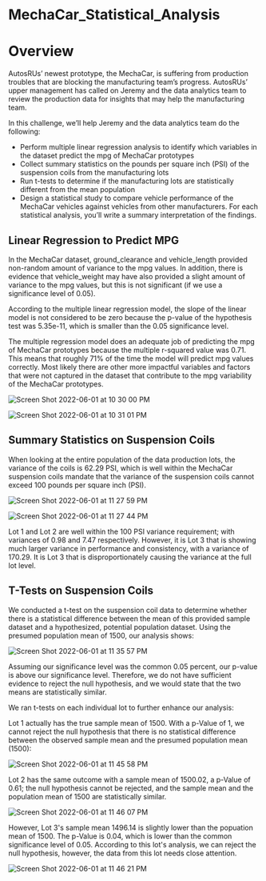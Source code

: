 # MechaCar_Statistical_Analysis
# Overview

AutosRUs’ newest prototype, the MechaCar, is suffering from production troubles that are blocking the manufacturing team’s progress. AutosRUs’ upper management has called on Jeremy and the data analytics team to review the production data for insights that may help the manufacturing team.

In this challenge, we’ll help Jeremy and the data analytics team do the following:

* Perform multiple linear regression analysis to identify which variables in the dataset predict the mpg of MechaCar prototypes
* Collect summary statistics on the pounds per square inch (PSI) of the suspension coils from the manufacturing lots
* Run t-tests to determine if the manufacturing lots are statistically different from the mean population
* Design a statistical study to compare vehicle performance of the MechaCar vehicles against vehicles from other manufacturers. For each statistical analysis, you’ll write a summary interpretation of the findings.

## Linear Regression to Predict MPG

In the MechaCar dataset, ground_clearance and vehicle_length provided non-random amount of variance to the mpg values. In addition, there is evidence that vehicle_weight may have also provided a slight amount of variance to the mpg values, but this is not significant (if we use a significance level of 0.05).

According to the multiple linear regression model, the slope of the linear model is not considered to be zero because the p-value of the hypothesis test was 5.35e-11, which is smaller than the 0.05 significance level. 

The multiple regression model does an adequate job of predicting the mpg of MechaCar prototypes because the multiple r-squared value was 0.71. This means that roughly 71% of the time the model will predict mpg values correctly. Most likely there are other more impactful variables and factors that were not captured in the dataset that contribute to the mpg variability of the MechaCar prototypes.

![Screen Shot 2022-06-01 at 10 30 00 PM](https://user-images.githubusercontent.com/98566486/171538420-3b93b61b-1360-4802-bc0a-d077ed4567a3.png)


![Screen Shot 2022-06-01 at 10 31 01 PM](https://user-images.githubusercontent.com/98566486/171538660-ad98d9bf-3b4d-46f5-809c-b58ce5e16f9b.png)



## Summary Statistics on Suspension Coils

When looking at the entire population of the data production lots, the variance of the coils is 62.29 PSI, which is well within the MechaCar suspension coils mandate that the variance of the suspension coils cannot exceed 100 pounds per square inch (PSI).

![Screen Shot 2022-06-01 at 11 27 59 PM](https://user-images.githubusercontent.com/98566486/171546979-961bd40f-a52a-4887-9a34-4850b77c195a.png)

![Screen Shot 2022-06-01 at 11 27 44 PM](https://user-images.githubusercontent.com/98566486/171547007-54f69bc7-339f-471c-bcf0-b31de5a06eb3.png)


Lot 1 and Lot 2 are well within the 100 PSI variance requirement; with variances of 0.98 and 7.47 respectively. However, it is Lot 3 that is showing much larger variance in performance and consistency, with a variance of 170.29. It is Lot 3 that is disproportionately causing the variance at the full lot level.

## T-Tests on Suspension Coils

We conducted a t-test on the suspension coil data to determine whether there is a statistical difference between the mean of this provided sample dataset and a hypothesized, potential population dataset. Using the presumed population mean of 1500, our analysis shows:

![Screen Shot 2022-06-01 at 11 35 57 PM](https://user-images.githubusercontent.com/98566486/171547874-270b7fcc-7dbf-4cd5-bd25-dd527f88040a.png)

Assuming our significance level was the common 0.05 percent, our p-value is above our significance level. Therefore, we do not have sufficient evidence to reject the null hypothesis, and we would state that the two means are statistically similar.

We ran t-tests on each individual lot to further enhance our analysis:

Lot 1 actually has the true sample mean of 1500. With a p-Value of 1, we cannot reject the null hypothesis that there is no statistical difference between the observed sample mean and the presumed population mean (1500):

![Screen Shot 2022-06-01 at 11 45 58 PM](https://user-images.githubusercontent.com/98566486/171549022-0ff78c77-a757-4b94-a5cc-1211dec9e182.png)


Lot 2 has the same outcome with a sample mean of 1500.02, a p-Value of 0.61; the null hypothesis cannot be rejected, and the sample mean and the population mean of 1500 are statistically similar.


![Screen Shot 2022-06-01 at 11 46 07 PM](https://user-images.githubusercontent.com/98566486/171549068-1eeef769-73ae-4bfb-98fa-680b6f504a87.png)


However, Lot 3's sample mean 1496.14 is slightly lower than the popuation mean of 1500. The p-Value is 0.04, which is lower than the common significance level of 0.05. According to this lot's analysis, we can reject the null hypothesis, however, the data from this lot needs close attention. 


![Screen Shot 2022-06-01 at 11 46 21 PM](https://user-images.githubusercontent.com/98566486/171550640-0847dc7d-7d66-4b65-bae4-068a0fa108d5.png)





